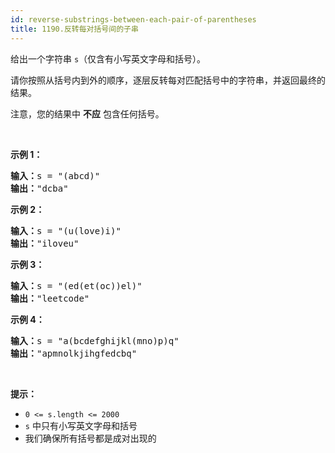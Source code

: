 ```yaml
---
id: reverse-substrings-between-each-pair-of-parentheses
title: 1190.反转每对括号间的子串
---
```

给出一个字符串 <code>s</code>（仅含有小写英文字母和括号）。

请你按照从括号内到外的顺序，逐层反转每对匹配括号中的字符串，并返回最终的结果。

注意，您的结果中 **不应** 包含任何括号。

 

**示例 1：**


<pre><strong>输入：</strong>s = &#34;(abcd)&#34;<br/><strong>输出：</strong>&#34;dcba&#34;<br/></pre>

**示例 2：**


<pre><strong>输入：</strong>s = &#34;(u(love)i)&#34;<br/><strong>输出：</strong>&#34;iloveu&#34;<br/></pre>

**示例 3：**


<pre><strong>输入：</strong>s = &#34;(ed(et(oc))el)&#34;<br/><strong>输出：</strong>&#34;leetcode&#34;<br/></pre>

**示例 4：**


<pre><strong>输入：</strong>s = &#34;a(bcdefghijkl(mno)p)q&#34;<br/><strong>输出：</strong>&#34;apmnolkjihgfedcbq&#34;<br/></pre>

 

**提示：**


- <code>0 &lt;= s.length &lt;= 2000</code>
- <code>s</code> 中只有小写英文字母和括号
- 我们确保所有括号都是成对出现的
